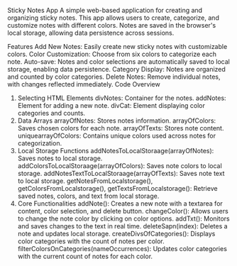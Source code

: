 Sticky Notes App
A simple web-based application for creating and organizing sticky notes. This app allows users to create, categorize, and customize notes with different colors. Notes are saved in the browser's local storage, allowing data persistence across sessions.

Features
Add New Notes: Easily create new sticky notes with customizable colors.
Color Customization: Choose from six colors to categorize each note.
Auto-save: Notes and color selections are automatically saved to local storage, enabling data persistence.
Category Display: Notes are organized and counted by color categories.
Delete Notes: Remove individual notes, with changes reflected immediately.
Code Overview
1. Selecting HTML Elements
divNotes: Container for the notes.
addNotes: Element for adding a new note.
divCat: Element displaying color categories and counts.
2. Data Arrays
arrayOfNotes: Stores notes information.
arrayOfColors: Saves chosen colors for each note.
arrayOfTexts: Stores note content.
uniquearrayOfColors: Contains unique colors used across notes for categorization.
3. Local Storage Functions
addNotesToLocalStoraage(arrayOfNotes): Saves notes to local storage.
addColorsToLocalStoraage(arrayOfColors): Saves note colors to local storage.
addNotesTextToLocalStoraage(arrayOfTexts): Saves note text to local storage.
getNotesFromLocalstorage(), getColorsFromLocalstorage(), getTextsFromLocalstorage(): Retrieve saved notes, colors, and text from local storage.
4. Core Functionalities
addNote(): Creates a new note with a textarea for content, color selection, and delete button.
changeColor(): Allows users to change the note color by clicking on color options.
addTxt(): Monitors and saves changes to the text in real time.
deleteSapn(index): Deletes a note and updates local storage.
createDivsOfCategories(): Displays color categories with the count of notes per color.
filterColorsOnCategories(nameOccurrences): Updates color categories with the current count of notes for each color.